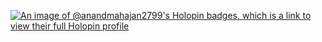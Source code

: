 

<!--
**AnandMahajan2799/AnandMahajan2799** is a ✨ _special_ ✨ repository because its `README.md` (this file) appears on your GitHub profile.

Here are some ideas to get you started:

- 🔭 I’m currently working on ...
- 🌱 I’m currently learning ...
- 👯 I’m looking to collaborate on ...
- 🤔 I’m looking for help with ...
- 💬 Ask me about ...
- 📫 How to reach me: ...
- 😄 Pronouns: ...
- ⚡ Fun fact: ...
-->
[![An image of @anandmahajan2799's Holopin badges, which is a link to view their full Holopin profile](https://holopin.me/anandmahajan2799)](https://holopin.io/@anandmahajan2799)
